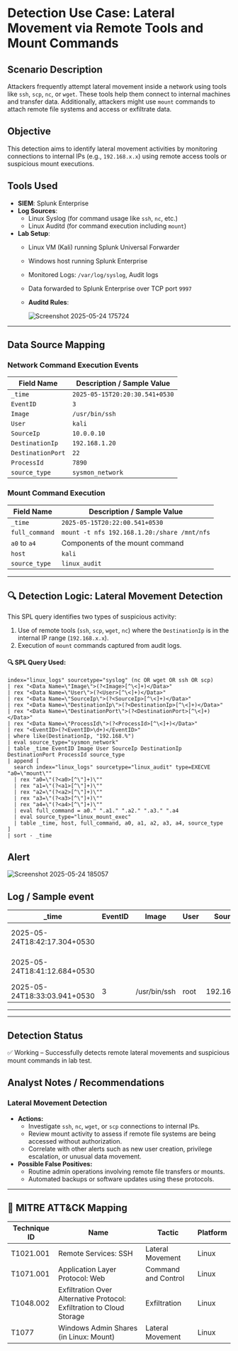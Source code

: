 
# Detection Use Case: Lateral Movement via Remote Tools and Mount Commands

## Scenario Description
Attackers frequently attempt lateral movement inside a network using tools like `ssh`, `scp`, `nc`, or `wget`. These tools help them connect to internal machines and transfer data. Additionally, attackers might use `mount` commands to attach remote file systems and access or exfiltrate data.

## Objective
This detection aims to identify lateral movement activities by monitoring connections to internal IPs (e.g., `192.168.x.x`) using remote access tools or suspicious mount executions.

## Tools Used
- **SIEM**: Splunk Enterprise
- **Log Sources**:
  - Linux Syslog (for command usage like `ssh`, `nc`, etc.)
  - Linux Auditd (for command execution including `mount`)
- **Lab Setup**:
  - Linux VM (Kali) running Splunk Universal Forwarder
  - Windows host running Splunk Enterprise
  - Monitored Logs: `/var/log/syslog`, Audit logs
  - Data forwarded to Splunk Enterprise over TCP port `9997`
  - **Auditd Rules**:
    
    ![Screenshot 2025-05-24 175724](https://github.com/user-attachments/assets/16af7078-5b64-49c2-9390-1890038a3858)

---

## Data Source Mapping

### Network Command Execution Events

| Field Name        | Description / Sample Value         |
|------------------|-------------------------------------|
| `_time`          | `2025-05-15T20:20:30.541+0530`      |
| `EventID`        | `3`                                 |
| `Image`          | `/usr/bin/ssh`                     |
| `User`           | `kali`                              |
| `SourceIp`       | `10.0.0.10`                         |
| `DestinationIp`  | `192.168.1.20`                      |
| `DestinationPort`| `22`                                |
| `ProcessId`      | `7890`                              |
| `source_type`    | `sysmon_network`                    |

### Mount Command Execution

| Field Name      | Description / Sample Value         |
|----------------|-------------------------------------|
| `_time`        | `2025-05-15T20:22:00.541+0530`      |
| `full_command` | `mount -t nfs 192.168.1.20:/share /mnt/nfs` |
| `a0` to `a4`    | Components of the mount command    |
| `host`         | `kali`                              |
| `source_type`  | `linux_audit` |                   |

---

## 🔍 Detection Logic: Lateral Movement Detection

This SPL query identifies two types of suspicious activity:
1. Use of remote tools (`ssh`, `scp`, `wget`, `nc`) where the `DestinationIp` is in the internal IP range (`192.168.x.x`).
2. Execution of `mount` commands captured from audit logs.

#### 🔍 SPL Query Used:

```spl
index="linux_logs" sourcetype="syslog" (nc OR wget OR ssh OR scp)
| rex "<Data Name=\"Image\">(?<Image>[^\<]+)</Data>"
| rex "<Data Name=\"User\">(?<User>[^\<]+)</Data>"
| rex "<Data Name=\"SourceIp\">(?<SourceIp>[^\<]+)</Data>"
| rex "<Data Name=\"DestinationIp\">(?<DestinationIp>[^\<]+)</Data>"
| rex "<Data Name=\"DestinationPort\">(?<DestinationPort>[^\<]+)</Data>"
| rex "<Data Name=\"ProcessId\">(?<ProcessId>[^\<]+)</Data>"
| rex "<EventID>(?<EventID>\d+)</EventID>"
| where like(DestinationIp, "192.168.%")
| eval source_type="sysmon_network"
| table _time EventID Image User SourceIp DestinationIp DestinationPort ProcessId source_type
| append [
  search index="linux_logs" sourcetype="linux_audit" type=EXECVE "a0=\"mount\""
  | rex "a0=\"(?<a0>[^\"]+)\"" 
  | rex "a1=\"(?<a1>[^\"]+)\"" 
  | rex "a2=\"(?<a2>[^\"]+)\"" 
  | rex "a3=\"(?<a3>[^\"]+)\"" 
  | rex "a4=\"(?<a4>[^\"]+)\"" 
  | eval full_command = a0." ".a1." ".a2." ".a3." ".a4
  | eval source_type="linux_mount_exec"
  | table _time, host, full_command, a0, a1, a2, a3, a4, source_type
]
| sort - _time
```
## Alert

![Screenshot 2025-05-24 185057](https://github.com/user-attachments/assets/1d14dbb5-7bc3-42a0-9b05-2fdbd3b77046)


## Log / Sample event

| _time                      | EventID | Image         | User | SourceIp     | DestinationIp | DestinationPort | ProcessId | source_type       | a0     | a1       | a2   | a3   | a4     | full_command                        | host |
|---------------------------|---------|---------------|------|--------------|----------------|------------------|-----------|--------------------|--------|----------|------|------|--------|-------------------------------------|------|
| 2025-05-24T18:42:17.304+0530 |         |               |      |              |                |                  |           | linux_mount_exec    | mount  | #VALUE!  | tmpfs | none | /mnt/  | mount -t tmpfs none /mnt/          | kali |
| 2025-05-24T18:41:12.684+0530 |         |               |      |              |                |                  |           | linux_mount_exec    | mount  | #VALUE!  | tmpfs | none | /mnt/  | mount -t tmpfs none /mnt/          | kali |
| 2025-05-24T18:33:03.941+0530 | 3       | /usr/bin/ssh  | root | 192.168.1.11 | 192.168.1.11   | 22               | 970474    | sysmon_network      |        |          |      |      |        |                                     | kali |

---

---

## Detection Status
✅ Working – Successfully detects remote lateral movements and suspicious mount commands in lab test.

## Analyst Notes / Recommendations

### Lateral Movement Detection
- **Actions:**
  - Investigate `ssh`, `nc`, `wget`, or `scp` connections to internal IPs.
  - Review mount activity to assess if remote file systems are being accessed without authorization.
  - Correlate with other alerts such as new user creation, privilege escalation, or unusual data movement.
- **Possible False Positives:**
  - Routine admin operations involving remote file transfers or mounts.
  - Automated backups or software updates using these protocols.

---

## 🔗 MITRE ATT&CK Mapping

| Technique ID | Name                      | Tactic            | Platform |
|--------------|---------------------------|-------------------|----------|
| T1021.001    | Remote Services: SSH      | Lateral Movement  | Linux    |
| T1071.001    | Application Layer Protocol: Web | Command and Control | Linux    |
| T1048.002    | Exfiltration Over Alternative Protocol: Exfiltration to Cloud Storage | Exfiltration | Linux    |
| T1077        | Windows Admin Shares (in Linux: Mount) | Lateral Movement | Linux    |

